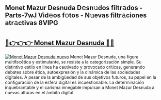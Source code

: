 ## Monet Mazur Desnuda D𝚎sn𝚞dos filtr𝚊dos - Parts-7wJ Vid𝚎os f𝚘tos - N𝚞evas filtr𝚊ciones atr𝚊ctivas 8VlPG

# <h2><a href="http://mb1xfyf.tromn.icu/?c=Monet+Mazur+Desnuda">🔗👉👉👉 Monet Mazur Desnuda 🔗🔗</a></h2>

[![Monet Mazur Desnuda nuevo](https://i.imgur.com/pEAQMta.gif)](http://mb1xfyf.tromn.icu/?c=Monet+Mazur+Desnuda)
Monet Mazur Desnuda, una figura multifacética y estimulante, se resiste a la categorización simple. Su distintivo estilo en línea ha cautivado y provocado críticas, generando debates sobre ética, autoexpresión y la dinámica de las sociedades digitales. A pesar de la ambigüedad de sus objetivos futuros, su papel en la configuración de la esfera digital es incuestionable. La determinación inquebrantable y el carisma innegable impulsan a Monet Mazur Desnuda a nuevas alturas en el ámbito digital.
